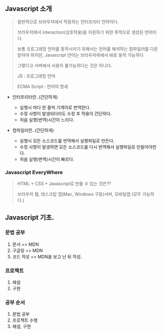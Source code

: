 ## Javascript 소개
> 일반적으로 브라우저에서 작동하는 인터프리터 언어이다.
> 
> 브라우저에서 interaction(상호작용)을 지원하기 위한 목적으로 생성된 언어이다. 
>
> 보통 프로그래밍 언어를 동작시키기 위해서는 언어를 해석하는 컴파일러를 다운받아야 하지만, Javascript 언어는 브라우저위에서 바로 동작 가능하다.
>
> 그렇다고 서버에서 사용이 불가능하다는 것은 아니다.
>
> JS : 프로그래밍 언어
> 
> ECMA Script : 언어의 명세 

- 인터프리터란..(간단하게)
    - 실행시 마다 한 줄씩 기계어로 번역한다.
    - 수정 사항이 발생되더라도 수정 후 적용이 간단하다.
    - 처음 실행(번역)시간이 느리다.

- 컴파일러란..(간단하게)
    - 실행시 모든 소스코드를 번역해서 실행파일로 만든다.
    - 수정 사항이 발생하면 모든 소스코드를 다시 번역해서 실행파일로 만들어야한다.
    - 처음 실행(번역)시간이 빠르다.

### Javascript EveryWhere
> HTML + CSS + Javascript로 만들 수 있는 것은??
>
> 브라우저 웹, 데스크탑 앱(Mac, Windows 구동)서버, 모바일앱 (모두 가능하다.)

## Javascript 기초.

### 문법 공부

1. 문서 => MDN
2. 구글링 => MDN
3. 코드 작성 => MDN을 보고 난 뒤 작성.

### 프로젝트
1. 해설
2. 구현

### 공부 순서
1. 문법 공부
2. 프로젝트 수행
3. 해설, 구현
